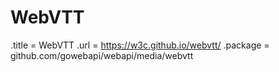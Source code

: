 # WebVTT

.title = WebVTT
.url = <https://w3c.github.io/webvtt/>
.package = github.com/gowebapi/webapi/media/webvtt
